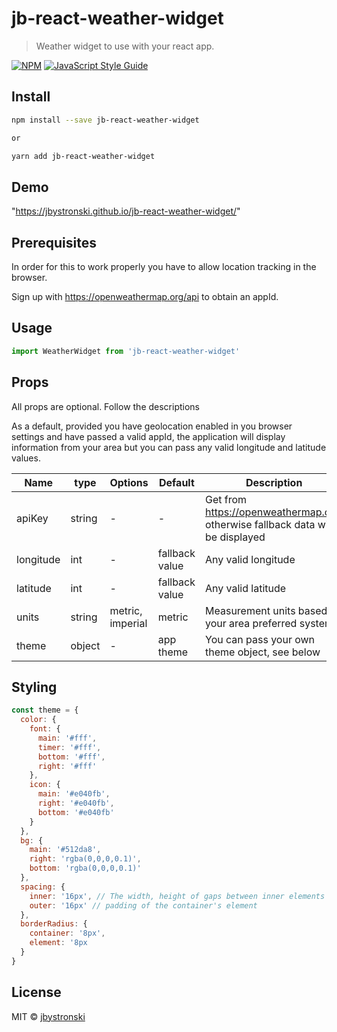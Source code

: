 # jb-react-weather-widget

> Weather widget to use with your react app.

[![NPM](https://img.shields.io/npm/v/jb-react-weather-widget.svg)](https://www.npmjs.com/package/jb-react-weather-widget) [![JavaScript Style Guide](https://img.shields.io/badge/code_style-standard-brightgreen.svg)](https://standardjs.com)

## Install

```bash
npm install --save jb-react-weather-widget

or

yarn add jb-react-weather-widget
```

## Demo

"https://jbystronski.github.io/jb-react-weather-widget/"

## Prerequisites

In order for this to work properly you have to allow location tracking in the browser.

Sign up with https://openweathermap.org/api to obtain an appId.

## Usage

```jsx
import WeatherWidget from 'jb-react-weather-widget'
```

## Props

All props are optional. Follow the descriptions

As a default, provided you have geolocation enabled in you browser settings and have passed a valid appId, the application will display information from your area but you can pass any valid longitude and latitude values.

| Name      | type   | Options          | Default        | Description                                                                    |
| --------- | ------ | ---------------- | -------------- | ------------------------------------------------------------------------------ |
| apiKey    | string | -                | -              | Get from https://openweathermap.org, otherwise fallback data will be displayed |
| longitude | int    | -                | fallback value | Any valid longitude                                                            |
| latitude  | int    | -                | fallback value | Any valid latitude                                                             |
| units     | string | metric, imperial | metric         | Measurement units based on your area preferred system                          |
| theme     | object | -                | app theme      | You can pass your own theme object, see below                                  |

## Styling

```jsx
const theme = {
  color: {
    font: {
      main: '#fff',
      timer: '#fff',
      bottom: '#fff',
      right: '#fff'
    },
    icon: {
      main: '#e040fb',
      right: '#e040fb',
      bottom: '#e040fb'
    }
  },
  bg: {
    main: '#512da8',
    right: 'rgba(0,0,0,0.1)',
    bottom: 'rgba(0,0,0,0.1)'
  },
  spacing: {
    inner: '16px', // The width, height of gaps between inner elements
    outer: '16px' // padding of the container's element
  },
  borderRadius: {
    container: '8px',
    element: '8px
  }
}
```

## License

MIT © [jbystronski](https://github.com/jbystronski)
